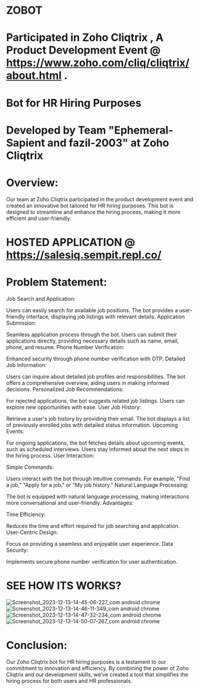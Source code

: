 # ZOBOT

# Participated in Zoho Cliqtrix , A Product Development Event @ https://www.zoho.com/cliq/cliqtrix/about.html .

# Bot for HR Hiring Purposes

# Developed by Team "Ephemeral-Sapient and fazil-2003" at Zoho Cliqtrix

# Overview:
Our team at Zoho Cliqtrix participated in the product development event and created an innovative bot tailored for HR hiring purposes. This bot is designed to streamline and enhance the hiring process, making it more efficient and user-friendly.

# HOSTED APPLICATION @ https://salesiq.sempit.repl.co/

# Problem Statement:
Job Search and Application:

Users can easily search for available job positions.
The bot provides a user-friendly interface, displaying job listings with relevant details.
Application Submission:

Seamless application process through the bot.
Users can submit their applications directly, providing necessary details such as name, email, phone, and resume.
Phone Number Verification:

Enhanced security through phone number verification with OTP.
Detailed Job Information:

Users can inquire about detailed job profiles and responsibilities.
The bot offers a comprehensive overview, aiding users in making informed decisions.
Personalized Job Recommendations:

For rejected applications, the bot suggests related job listings.
Users can explore new opportunities with ease.
User Job History:

Retrieve a user's job history by providing their email.
The bot displays a list of previously enrolled jobs with detailed status information.
Upcoming Events:

For ongoing applications, the bot fetches details about upcoming events, such as scheduled interviews.
Users stay informed about the next steps in the hiring process.
User Interaction:

Simple Commands:

Users interact with the bot through intuitive commands.
For example, "Find a job," "Apply for a job," or "My job history."
Natural Language Processing:

The bot is equipped with natural language processing, making interactions more conversational and user-friendly.
Advantages:

Time Efficiency:

Reduces the time and effort required for job searching and application.
User-Centric Design:

Focus on providing a seamless and enjoyable user experience.
Data Security:

Implements secure phone number verification for user authentication.

# SEE HOW ITS WORKS?
![Screenshot_2023-12-13-14-45-06-227_com android chrome](https://github.com/user-attachments/assets/00c015e4-9c0a-476c-b7b1-a59d9b98905a)
![Screenshot_2023-12-13-14-46-11-349_com android chrome](https://github.com/user-attachments/assets/f00ea48a-99f9-4f2c-9a77-05ede337aedc)
![Screenshot_2023-12-13-14-47-32-234_com android chrome](https://github.com/user-attachments/assets/f169d74c-57af-427b-9ecd-5784c1959dcb)
![Screenshot_2023-12-13-14-50-07-267_com android chrome](https://github.com/user-attachments/assets/4f48a1ad-8248-4034-a280-0c84b21a66aa)



# Conclusion:
Our Zoho Cliqtrix bot for HR hiring purposes is a testament to our commitment to innovation and efficiency.
By combining the power of Zoho Cliqtrix and our development skills, we've created a tool that simplifies the hiring process for both users and HR professionals.
